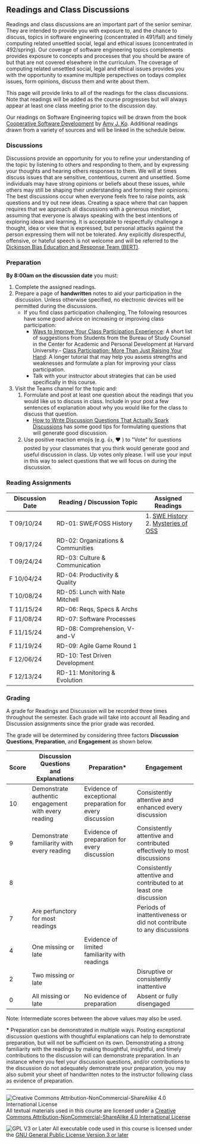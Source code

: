 ## Readings and Class Discussions

Readings and class discussions are an important part of the senior seminar.  They are intended to provide you with exposure to, and the chance to discuss, topics in software engineering (concentrated in 491/fall) and timely computing related unsettled social, legal and ethical issues (concentrated in 492/spring). Our coverage of software engineering topics complements provides exposure to concepts and processes that you should be aware of but that are not covered elsewhere in the curriculum.  The coverage of computing related unsettled social, legal and ethical issues provides you with the opportunity to examine multiple perspectives on todays complex issues, form opinions, discuss them and write about them.

This page will provide links to all of the readings for the class discussions.  Note that readings will be added as the course progresses but will always appear at least one class meeting prior to the discussion day.

Our readings on Software Engineering topics will be drawn from the book [Cooperative Software Development](https://faculty.washington.edu/ajko/books/cooperative-software-development/) by [Amy J. Ko](https://faculty.washington.edu/ajko/). Additional readings drawn from a variety of sources and will be linked in the schedule below.

### Discussions

Discussions provide an opportunity for you to refine your understanding of the topic by listening to others and responding to them, and by expressing your thoughts and hearing others responses to them.  We will at times discuss issues that are sensitive, contentious, current and unsettled. Some individuals may have strong opinions or beliefs about these issues, while others may still be shaping their understanding and forming their opinions. The best discussions occur when everyone feels free to raise points, ask questions and try out new ideas. Creating a space where that can happen requires that we approach all discussions with a generous mindset, assuming that everyone is always speaking with the best intentions of exploring ideas and learning. It is acceptable to respectfully challenge a thought, idea or view that is expressed, but personal attacks against the person expressing them will not be tolerated. Any explicitly disrespectful, offensive, or hateful speech is not welcome and will be referred to the [Dickinson Bias Education and Response Team (BERT)](https://www.dickinson.edu/info/20050/diversity_and_inclusion/3406/bias_education_and_response_team).

### Preparation

**By 8:00am on the discussion date** you must:

1. Complete the assigned readings. 
2. Prepare a page of **handwritten** notes to aid your participation in the discussion. Unless otherwise specified, no electronic devices will be permitted during the discussions.
   - If you find class participation challenging, The following resources have some good advice on increasing or improving class participation:
     - [Ways to Improve Your Class Participation Experience](https://studylib.net/doc/18188459/ways-to-improve-your-class-participation-experience--sugg...): A short list of suggestions from Students from the Bureau of Study Counsel in the Center for Academic and Personal Development at Harvard University.- [Class Participation: More Than Just Raising Your Hand](https://www.millersville.edu/gened/files/pdfs-faculty-handbook/class-participation-tutorial.pdf): A longer tutorial that may help you assess strengths and weaknesses and formulate a plan for improving your class participation.
     - Talk with your instructor about strategies that can be used specifically in this course.
3. Visit the Teams channel for the topic and:
   1. Formulate and post at least one question about the readings that you would like us to discuss in class. Include in your post a few sentences of explanation about why you would like for the class to discuss that question.
      - [How to Write Discussion Questions That Actually Spark Discussions](https://www.eduflow.com/blog/how-to-write-discussion-questions-that-actually-spark-discussions) has some good tips for formulating  questions that will generate good discussion.
   2. Use positive reaction emojis (e.g. 👍, ❤️ ) to "Vote" for questions posted by your classmates that you think would generate good and useful discussion in class.  Up votes only please. I will use your input in this way to select questions that we will focus on during the discussion.

### Reading Assignments

Discussion Date | Reading / Discussion Topic           | Assigned Readings
----------------|--------------------------------------|--------------------
T 09/10/24      | RD-01: SWE/FOSS History              | 1. [SWE History]<br>2. [Mysteries of OSS]
T 09/17/24      | RD-02: Organizations & Communities   |
T 09/24/24      | RD-03: Culture & Communication       |
F 10/04/24      | RD-04: Productivity & Quality        |
T 10/08/24      | RD-05: Lunch with Nate Mitchell      |
T 11/15/24      | RD-06: Reqs, Specs & Archs           |
F 11/08/24      | RD-07: Software Processes            |
F 11/15/24      | RD-08: Comprehension, V-and-V        |
F 11/19/24      | RD-09: Agile Game Round 1            |
F 12/06/24      | RD-10: Test Driven Development       |
F 12/13/24      | RD-11: Monitoring & Evolution        |

[SWE History]: https://faculty.washington.edu/ajko/books/cooperative-software-development/history
[Mysteries of OSS]: https://csdl-downloads.ieeecomputer.org/proceedings/hicss/2005/2268/07/22680196a.pdf

### Grading

A grade for Readings and Discussion will be recorded three times throughout the semester.  Each grade will take into account all Reading and Discussion assignments since the prior grade was recorded.

The grade will be determined by considering three factors <b>Discussion Questions</b>, <b>Preparation</b>, and <b>Engagement</b> as shown below.

Score | Discussion Questions<br>and Explanations            | Preparation*                                                | Engagement
------|-----------------------------------------------------|----------------------------------------------------------|-----------------------------------
10    | Demonstrate authentic engagement with every reading | Evidence of exceptional preparation for every discussion | Consistently attentive and enhanced every discussion
9     | Demonstrate familiarity with every reading          | Evidence of preparation for every discussion             | Consistently attentive and contributed effectively to most discussions
8     | &nbsp;                                              | &nbsp;                                                   | Consistently attentive and contributed to at least one discussion
7     | Are perfunctory for most readings                   | &nbsp;                                                   | Periods of inattentiveness or did not contribute to any discussions
4     | One missing or late                                 | Evidence of limited familiarity with readings            | &nbsp;
2     | Two missing or late                                 | &nbsp;                                                   | Disruptive or consistently inattentive
0     | All missing or late                                 | No evidence of preparation                               | Absent or fully disengaged

Note: Intermediate scores between the above values may also be used.

<b>*</b> Preparation can be demonstrated in multiple ways. Posting exceptional discussion questions with thoughtful explanations can help to demonstrate preparation, but will not be sufficient on its own. Demonstrating a strong familiarity with the readings by making thoughtful, insightful, and timely contributions to the discussion will can demonstrate preparation. In an instance where you feel your discussion questions, and/or contributions to the discussion do not adequately demonstrate your preparation, you may also submit your sheet of handwritten notes to the instructor following class as evidence of preparation.

<!--

T 09/13/22      | C05 - Organizations & Communities                 | 1. SWE [Organizations](https://faculty.washington.edu/ajko/books/cooperative-software-development/organizations)<br>2. [Four types of open source communities](https://opensource.com/business/13/6/four-types-organizational-structures-within-open-source-communities)<br>3. [Open-Source Contribution: The Ultimate Guide](https://builtin.com/software-engineering-perspectives/open-source-contribution)<br>4. [WTF is Wrong with Open Source Communities?](https://blog.container-solutions.com/wtf-is-wrong-with-open-source-communities)
T 09/20/22	    | C07 - Licensing                                   | 1. [How to Use Popular Open Source Licenses, Explained](https://www.capitalone.com/tech/open-source/open-source-licenses-explained-2021/)<br>2. [If Software is My Copilot, Who Programmed My Software?](https://sfconservancy.org/blog/2022/feb/03/github-copilot-copyleft-gpl/)<br>3. [Dual Licensing in Open Source Software Industry](https://aisel.aisnet.org/cgi/viewcontent.cgi?article=1354&context=sim)
T 10/11/22      | C13 - Culture & Communication                     | 1. SWE [Communication](https://faculty.washington.edu/ajko/books/cooperative-software-development/communication)<br>2. Producing OSS [Chapter #6 - Communications](https://producingoss.com/en/producingoss.html#communications) (Stop at Publicity)<br>3. [Why Companies Should Model Their Culture After Open Source](https://www.forbes.com/sites/forbestechcouncil/2021/06/29/why-companies-should-model-their-culture-after-open-source)
F 10/14/22      | C14 - Productivity & Quality                      | 1. SWE [Productivity](https://faculty.washington.edu/ajko/books/cooperative-software-development/productivity)<br>2. SWE [Quality](https://faculty.washington.edu/ajko/books/cooperative-software-development/quality)<br>3. [The Cathedral and the Bazaar](https://lms.dickinson.edu/mod/resource/view.php?id=1136133)
F 10/28/22      | C17 - Requirements, Architecture & Specifications | 1. SWE [Requirements](https://faculty.washington.edu/ajko/books/cooperative-software-development/requirements)<br>2. SWE [Architecture](https://faculty.washington.edu/ajko/books/cooperative-software-development/architecture)<br>3. SWE [Specifications](https://faculty.washington.edu/ajko/books/cooperative-software-development/specifications)<br>4. [Architectural Patterns and Styles](https://learn.microsoft.com/en-us/previous-versions/msp-n-p/ee658117(v=pandp.10)) (Pick ~3 styles and read about them.)
F 11/04/22      | C19 - Processes                                   | 1. Watch [The Software Crisis](https://www.youtube.com/watch?v=0b5vp4Z2PKE&list=PLAwxTw4SYaPkNAtqsKcFkUGpf4j67NBaz) [3 min] and [Evidence of it](https://www.youtube.com/watch?v=Cd3TrUK8axU) [2 min]<br>2. SWE [Process](https://faculty.washington.edu/ajko/books/cooperative-software-development/process)<br>3. [Software Process Models](https://www.thomasalspaugh.org/pub/fnd/softwareProcess.html)<br>4. [Agile Manifesto](http://agilemanifesto.org/) and [Principles](http://agilemanifesto.org/principles.html)<br>5. [Agile 101](https://www.agilealliance.org/agile101/).
F 11/18/22      | C23 - Agile Processes & Games                     | 1. [What is Extreme Programming?](https://ronjeffries.com/xprog/what-is-extreme-programming/)<br>2. [Introduction to Scrum](https://www.codemag.com/article/0805051/Introduction-to-Scrum)<br>3. [The Kanban Method](https://getnave.com/blog/what-is-the-kanban-method/)
T 11/29/22      | C25 - Comprehension, Verification & CI/CD         | 1. SWE [Comprehension](https://faculty.washington.edu/ajko/books/cooperative-software-development/comprehension)<br>2. SWE [Verification](https://faculty.washington.edu/ajko/books/cooperative-software-development/verification)<br>3. [Continuous Integration, Delivery, and Deployment](https://www.digitalocean.com/community/tutorials/an-introduction-to-continuous-integration-delivery-and-deployment)
T 12/06/22      | C27 - Monitoring and Evolution                    | 1. SWE [Monitoring](https://faculty.washington.edu/ajko/books/cooperative-software-development/monitoring)<br>2. SWE [Evolution](https://faculty.washington.edu/ajko/books/cooperative-software-development/evolution)<br>3. [The Era of "Move Fast and Break Things" is Over](https://lms.dickinson.edu/mod/resource/view.php?id=1146854)<br>4. [XKCD](https://www.explainxkcd.com/wiki/index.php/1428:_Move_Fast_and_Break_Things)<br>5. [Larry Fink's 2019 Letter to CEOs](https://www.blackrock.com/americas-offshore/en/2019-larry-fink-ceo-letter)
-->


---

![Creative Commons Attribution-NonCommercial-ShareAlike 4.0 International License](https://i.creativecommons.org/l/by-nc-sa/4.0/88x31.png "Creative Commons Attribution-NonCommercial-ShareAlike 4.0 International License") All textual materials used in this course are licensed under a [Creative Commons Attribution-NonCommercial-ShareAlike 4.0 International License](http://creativecommons.org/licenses/by-nc-sa/4.0/)

![GPL V3 or Later](https://www.gnu.org/graphics/gplv3-or-later-sm.png "GPL V3 or later") All executable code used in this course is licensed under the [GNU General Public License Version 3 or later](https://www.gnu.org/licenses/gpl.txt)
